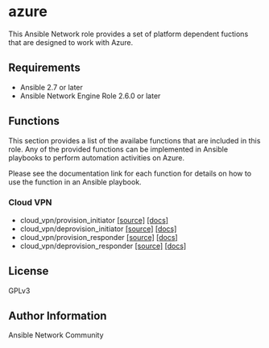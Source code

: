# azure

This Ansible Network role provides a set of platform dependent fuctions that
are designed to work with Azure.

## Requirements

* Ansible 2.7 or later
* Ansible Network Engine Role 2.6.0 or later

## Functions

This section provides a list of the availabe functions that are included
in this role.  Any of the provided functions can be implemented in Ansible
playbooks to perform automation activities on Azure.

Please see the documentation link for each function for details on how to use
the function in an Ansible playbook.

### Cloud VPN
* cloud_vpn/provision_initiator [[source]](https://github.com/ansible-network/azure/blob/devel/tasks/cloud_vpn/provision_initiator.yaml) [[docs]](https://github.com/ansible-network/azure/blob/devel/docs/cloud_vpn/provision_initiator.md)
* cloud_vpn/deprovision_initiator [[source]](https://github.com/ansible-network/azure/blob/devel/tasks/cloud_vpn/deprovision_initiator.yaml) [[docs]](https://github.com/ansible-network/azure/blob/devel/docs/cloud_vpn/deprovision_initiator.md)
* cloud_vpn/provision_responder [[source]](https://github.com/ansible-network/azure/blob/devel/tasks/cloud_vpn/provision_responder.yaml) [[docs]](https://github.com/ansible-network/azure/blob/devel/docs/cloud_vpn/provision_responder.md)
* cloud_vpn/deprovision_responder [[source]](https://github.com/ansible-network/azure/blob/devel/tasks/cloud_vpn/deprovision_responder.yaml) [[docs]](https://github.com/ansible-network/azure/blob/devel/docs/cloud_vpn/deprovision_responder.md)

## License

GPLv3

## Author Information

Ansible Network Community
